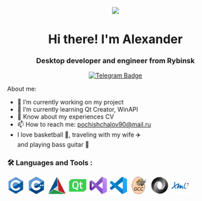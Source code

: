 <div id="header" align="center">
  <img src="https://media2.giphy.com/media/v1.Y2lkPTc5MGI3NjExNmRzc2dsYWduNmlvcXE3enNzZXNhaHY2dng4bjNxMHJuamJwczdseiZlcD12MV9pbnRlcm5hbF9naWZfYnlfaWQmY3Q9Zw/czd6cQZ3ewW0RTeUi8/giphy.gif" width="330"/>
</div>

<div id="header" align="center">
  <h1>Hi there! I'm Alexander</h1>
  <h3>Desktop developer and engineer from Rybinsk</h3>
</div>

<div id="badges" align="center">
  <a href="https://t.me/pirojekhell">
    <img src="https://img.shields.io/badge/Telegram-blue?style=for-the-badge&logo=Telegram&logoColor=white" alt="Telegram Badge"/>
  </a>
  <!--<img src="https://img.shields.io/badge/Linkedin-blue?style=for-the-badge&logo=Linkedin&logoColor=white" alt="Linkedin Badge"/> -->
</div>

About me:

- 🔭 I’m currently working on my project
- 🌱 I’m currently learning Qt Creator, WinAPI
- :open_book: Know about my experiences CV
- 📫 How to reach me: pochishchalov90@mail.ru
- I love basketball :basketball:, traveling with my wife :airplane:    
and playing bass guitar :guitar:

### :hammer_and_wrench: Languages and Tools :

<div>
  <img src="https://raw.githubusercontent.com/devicons/devicon/ca28c779441053191ff11710fe24a9e6c23690d6/icons/c/c-original.svg" title="C" alt="C" width="40" height="40"/>&nbsp;
  <img src="https://raw.githubusercontent.com/devicons/devicon/ca28c779441053191ff11710fe24a9e6c23690d6/icons/cplusplus/cplusplus-original.svg" title="Cplusplus" alt="Cplusplus" width="40" height="40"/>&nbsp;
  <img src="https://raw.githubusercontent.com/devicons/devicon/ca28c779441053191ff11710fe24a9e6c23690d6/icons/cmake/cmake-original.svg" title="Cmake" alt="Cmake" width="40" height="40"/>&nbsp;
  <img src="https://raw.githubusercontent.com/devicons/devicon/ca28c779441053191ff11710fe24a9e6c23690d6/icons/qt/qt-original.svg" title="Qt" alt="Qt" width="40" height="40"/>&nbsp;
  <img src="https://raw.githubusercontent.com/devicons/devicon/ca28c779441053191ff11710fe24a9e6c23690d6/icons/visualstudio/visualstudio-original.svg" title="VisualStudio" alt="VisualStudio" width="40" height="40"/>&nbsp;
  <img src="https://raw.githubusercontent.com/devicons/devicon/ca28c779441053191ff11710fe24a9e6c23690d6/icons/vscode/vscode-original.svg" title="VisualStudioCode" alt="VisualStudioCode" width="40" height="40"/>&nbsp;
  <img src="https://raw.githubusercontent.com/devicons/devicon/ca28c779441053191ff11710fe24a9e6c23690d6/icons/gcc/gcc-original.svg" title="GCC" alt="GCC" width="40" height="40"/>&nbsp;
  <img src="https://raw.githubusercontent.com/devicons/devicon/ca28c779441053191ff11710fe24a9e6c23690d6/icons/json/json-original.svg" title="JSON" alt="JSON" width="40" height="40"/>&nbsp;
  <img src="https://raw.githubusercontent.com/devicons/devicon/ca28c779441053191ff11710fe24a9e6c23690d6/icons/xml/xml-original.svg" title="XML" alt="XML" width="40" height="40"/>&nbsp;
</div>

